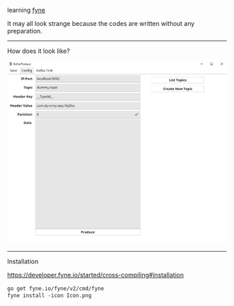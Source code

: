learning [fyne](https://github.com/fyne-io/fyne)


It may all look strange because the codes are written without any preparation.

---

How does it look like?

![](./gui.jpg)

---

Installation

https://developer.fyne.io/started/cross-compiling#installation


```
go get fyne.io/fyne/v2/cmd/fyne
fyne install -icon Icon.png
```
